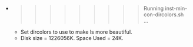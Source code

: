 * >>>>>>>>> Running inst-min-con-dircolors.sh ...
  * Set dircolors to use  to make ls more beautiful.
  * Disk size = 1226056K. Space Used = 24K.
